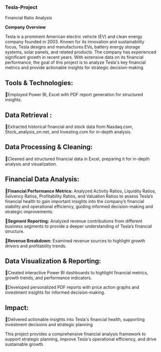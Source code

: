 ### Tesla-Project
Financial Ratio Analysis


**Company Overview**

Tesla is a prominent American electric vehicle (EV) and clean energy company founded in 2003. Known for its innovation and sustainability focus, Tesla designs and manufactures EVs, battery energy storage systems, solar panels, and related products. The company has experienced significant growth in recent years.
With extensive data on its financial performance, the goal of this project is to analyze Tesla's key financial metrics and provide actionable insights for strategic decision-making

## Tools & Technologies: 
🔹Employed Power BI, Excel with PDF report generation for structured insights.

## Data Retrieval :
 🔹Extracted historical financial and stock data from Nasdaq.com, Stock_analysis_on.net, and Investing.com for in-depth analysis.

## Data Processing & Cleaning: 
🔹Cleaned and structured financial data in Excel, preparing it for in-depth analysis and visualization.

## Financial Data Analysis: 
**🔹Financial Performance Metrics:** Analyzed Activity Ratios, Liquidity Ratios, Solvency Ratios, Profitability Ratios, and Valuation Ratios to assess Tesla’s financial health
to gain important insights into the company’s financial stability and operational efficiency, guiding informed decision-making and strategic improvements.

**🔹Segment Reporting:** Analyzed revenue contributions from different business segments to provide a deeper understanding of Tesla’s financial structure.

**🔹Revenue Breakdown:** Examined revenue sources to highlight growth drivers and profitability trends.

## Data Visualization & Reporting:
🔹Created interactive Power BI dashboards to highlight financial metrics, growth trends, and performance indicators.

🔹Developed personalized PDF reports with price action graphs and investment insights for informed decision-making.

## Impact: 
🔹Delivered actionable insights into Tesla's financial health, supporting investment decisions and strategic planning


	


This project provides a comprehensive financial analysis framework to support strategic planning, improve Tesla's operational efficiency, and drive sustainable growth.
